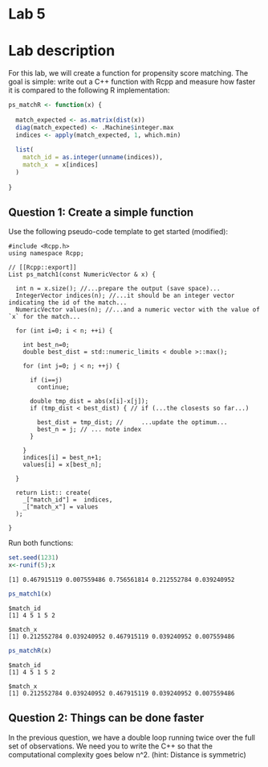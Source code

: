 Lab 5
================

# Lab description

For this lab, we will create a function for propensity score matching.
The goal is simple: write out a C++ function with Rcpp and measure how
faster it is compared to the following R implementation:

``` r
ps_matchR <- function(x) {
  
  match_expected <- as.matrix(dist(x))
  diag(match_expected) <- .Machine$integer.max
  indices <- apply(match_expected, 1, which.min)
  
  list(
    match_id = as.integer(unname(indices)),
    match_x  = x[indices]
  )
  
}
```

## Question 1: Create a simple function

Use the following pseudo-code template to get started (modified):

``` rcpp
#include <Rcpp.h>
using namespace Rcpp;

// [[Rcpp::export]]
List ps_match1(const NumericVector & x) {
  
  int n = x.size(); //...prepare the output (save space)...
  IntegerVector indices(n); //...it should be an integer vector indicating the id of the match...
  NumericVector values(n); //...and a numeric vector with the value of `x` for the match...
  
  for (int i=0; i < n; ++i) {
    
    int best_n=0;
    double best_dist = std::numeric_limits < double >::max();

    for (int j=0; j < n; ++j) {
      
      if (i==j)
        continue;
     
      double tmp_dist = abs(x[i]-x[j]);
      if (tmp_dist < best_dist) { // if (...the closests so far...)
        
        best_dist = tmp_dist; //     ...update the optimum...
        best_n = j; // ... note index
      }
      
    }
    indices[i] = best_n+1;
    values[i] = x[best_n];

  }
  
  return List:: create(
    _["match_id"] =  indices,
    _["match_x"] = values
  );
  
}
```

Run both functions:

``` r
set.seed(1231)
x<-runif(5);x
```

    [1] 0.467915119 0.007559486 0.756561814 0.212552784 0.039240952

``` r
ps_match1(x)
```

    $match_id
    [1] 4 5 1 5 2

    $match_x
    [1] 0.212552784 0.039240952 0.467915119 0.039240952 0.007559486

``` r
ps_matchR(x)
```

    $match_id
    [1] 4 5 1 5 2

    $match_x
    [1] 0.212552784 0.039240952 0.467915119 0.039240952 0.007559486

## Question 2: Things can be done faster

In the previous question, we have a double loop running twice over the
full set of observations. We need you to write the C++ so that the
computational complexity goes below n^2. (hint: Distance is symmetric)
